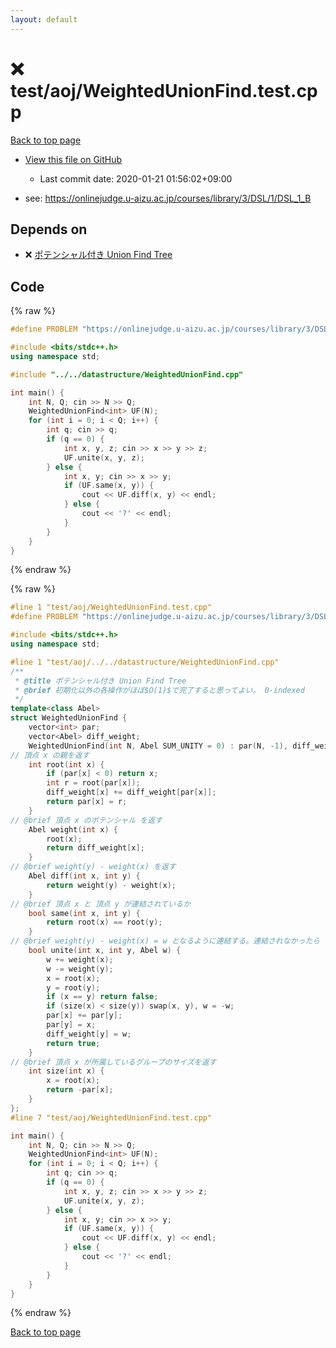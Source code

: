 ```yaml
---
layout: default
---
```


<!-- mathjax config similar to math.stackexchange -->
<script type="text/javascript" async
  src="https://cdnjs.cloudflare.com/ajax/libs/mathjax/2.7.5/MathJax.js?config=TeX-MML-AM_CHTML">
</script>
<script type="text/x-mathjax-config">
  MathJax.Hub.Config({
    TeX: { equationNumbers: { autoNumber: "AMS" }},
    tex2jax: {
      inlineMath: [ ['$','$'] ],
      processEscapes: true
    },
    "HTML-CSS": { matchFontHeight: false },
    displayAlign: "left",
    displayIndent: "2em"
  });
</script>

<script type="text/javascript" src="https://cdnjs.cloudflare.com/ajax/libs/jquery/3.4.1/jquery.min.js"></script>
<script src="https://cdn.jsdelivr.net/npm/jquery-balloon-js@1.1.2/jquery.balloon.min.js" integrity="sha256-ZEYs9VrgAeNuPvs15E39OsyOJaIkXEEt10fzxJ20+2I=" crossorigin="anonymous"></script>
<script type="text/javascript" src="../../../assets/js/copy-button.js"></script>
<link rel="stylesheet" href="../../../assets/css/copy-button.css" />


# :x: test/aoj/WeightedUnionFind.test.cpp

<a href="../../../index.html">Back to top page</a>

* <a href="{{ site.github.repository_url }}/blob/master/test/aoj/WeightedUnionFind.test.cpp">View this file on GitHub</a>
    - Last commit date: 2020-01-21 01:56:02+09:00


* see: <a href="https://onlinejudge.u-aizu.ac.jp/courses/library/3/DSL/1/DSL_1_B">https://onlinejudge.u-aizu.ac.jp/courses/library/3/DSL/1/DSL_1_B</a>


## Depends on

* :x: <a href="../../../library/datastructure/WeightedUnionFind.cpp.html">ポテンシャル付き Union Find Tree</a>


## Code

<a id="unbundled"></a>
{% raw %}
```cpp
#define PROBLEM "https://onlinejudge.u-aizu.ac.jp/courses/library/3/DSL/1/DSL_1_B"

#include <bits/stdc++.h>
using namespace std;

#include "../../datastructure/WeightedUnionFind.cpp"

int main() {
	int N, Q; cin >> N >> Q;
	WeightedUnionFind<int> UF(N);
	for (int i = 0; i < Q; i++) {
		int q; cin >> q;
		if (q == 0) {
			int x, y, z; cin >> x >> y >> z;
			UF.unite(x, y, z);
		} else {
			int x, y; cin >> x >> y;
			if (UF.same(x, y)) {
				cout << UF.diff(x, y) << endl;
			} else {
				cout << '?' << endl;
			}
		}
	}
}
```
{% endraw %}

<a id="bundled"></a>
{% raw %}
```cpp
#line 1 "test/aoj/WeightedUnionFind.test.cpp"
#define PROBLEM "https://onlinejudge.u-aizu.ac.jp/courses/library/3/DSL/1/DSL_1_B"

#include <bits/stdc++.h>
using namespace std;

#line 1 "test/aoj/../../datastructure/WeightedUnionFind.cpp"
/** 
 * @title ポテンシャル付き Union Find Tree
 * @brief 初期化以外の各操作がほぼ$O(1)$で完了すると思ってよい。 0-indexed
 */
template<class Abel>
struct WeightedUnionFind {
	vector<int> par;
	vector<Abel> diff_weight;
	WeightedUnionFind(int N, Abel SUM_UNITY = 0) : par(N, -1), diff_weight(N, SUM_UNITY) {}
// 頂点 x の親を返す
	int root(int x) {
		if (par[x] < 0) return x;
		int r = root(par[x]);
		diff_weight[x] += diff_weight[par[x]];
		return par[x] = r;
	}
// @brief 頂点 x のポテンシャル を返す
	Abel weight(int x) {
		root(x);
		return diff_weight[x];
	}
// @brief weight(y) - weight(x) を返す
	Abel diff(int x, int y) {
		return weight(y) - weight(x);
	}
// @brief 頂点 x と 頂点 y が連結されているか
	bool same(int x, int y) {
		return root(x) == root(y);
	}
// @brief weight(y) - weight(x) = w となるように連結する。連結されなかったら false
	bool unite(int x, int y, Abel w) {
		w += weight(x);
		w -= weight(y);
		x = root(x);
		y = root(y);
		if (x == y) return false;
		if (size(x) < size(y)) swap(x, y), w = -w;
		par[x] += par[y];
		par[y] = x;
		diff_weight[y] = w;
		return true;
	}
// @brief 頂点 x が所属しているグループのサイズを返す
	int size(int x) {
		x = root(x);
		return -par[x];
	}
};
#line 7 "test/aoj/WeightedUnionFind.test.cpp"

int main() {
	int N, Q; cin >> N >> Q;
	WeightedUnionFind<int> UF(N);
	for (int i = 0; i < Q; i++) {
		int q; cin >> q;
		if (q == 0) {
			int x, y, z; cin >> x >> y >> z;
			UF.unite(x, y, z);
		} else {
			int x, y; cin >> x >> y;
			if (UF.same(x, y)) {
				cout << UF.diff(x, y) << endl;
			} else {
				cout << '?' << endl;
			}
		}
	}
}
```
{% endraw %}

<a href="../../../index.html">Back to top page</a>

